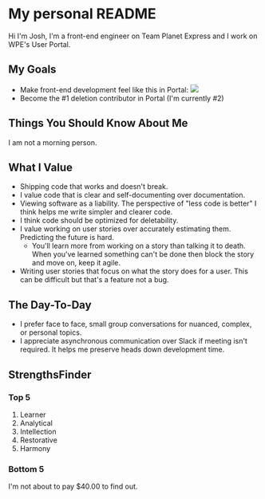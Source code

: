 # My personal README
Hi I'm Josh, I'm a front-end engineer on Team Planet Express and I work on WPE's User Portal.

## My Goals
* Make front-end development feel like this in Portal:
![](https://emojis.slackmojis.com/emojis/images/1522796085/3750/feels-good.png?1522796085)
* Become the #1 deletion contributor in Portal (I'm currently #2)

## Things You Should Know About Me
I am not a morning person.

## What I Value
* Shipping code that works and doesn't break.
* I value code that is clear and self-documenting over documentation.
* Viewing software as a liability. The perspective of "less code is better" I think helps me write simpler and clearer code.
* I think code should be optimized for deletability.
* I value working on user stories over accurately estimating them. Predicting the future is hard.
  * You'll learn more from working on a story than talking it to death. When you've learned something can't be done then block the story and move on, keep it agile.
* Writing user stories that focus on what the story does for a user. This can be difficult but that's a feature not a bug.

## The Day-To-Day
* I prefer face to face, small group conversations for nuanced, complex, or personal topics.
* I appreciate asynchronous communication over Slack if meeting isn't required. It helps me preserve heads down development time.

## StrengthsFinder
### Top 5
1. Learner
2. Analytical
3. Intellection
4. Restorative
5. Harmony

### Bottom 5
I'm not about to pay $40.00 to find out.
